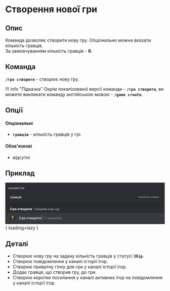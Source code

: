 # Створення нової гри

## Опис

Команда дозволяє створити нову гру.
Опціонально можна вказати кількість гравців.<br/> 
За замовчуванням кількість гравців - **6**.

## Команда

**`/гра створити`** - створює нову гру.

!!! info "Підказка"
    Окрім локалізованої версії команди - **`/гра створити`**,
    ви можете викликати команду англійською мовою - **`/game create`**.

## Опції

#### Опціональні
- **`гравців`** - кількість гравців у грі.

#### Обов'язкові
- _відсутні_

## Приклад
![](../images/game_create_0.png){ loading=lazy }


## Деталі
- Створює нову гру на задану кількість гравців у статусі **`Збір`**.
- Створює повідомлення у каналі історії ігор.
- Створює приватну гілку для гри у каналі історії ігор.
- Додає гравця, що створив гру, до гри.
- Створює коротке посилання у каналі активних ігор на повідомлення у каналі історії ігор.
